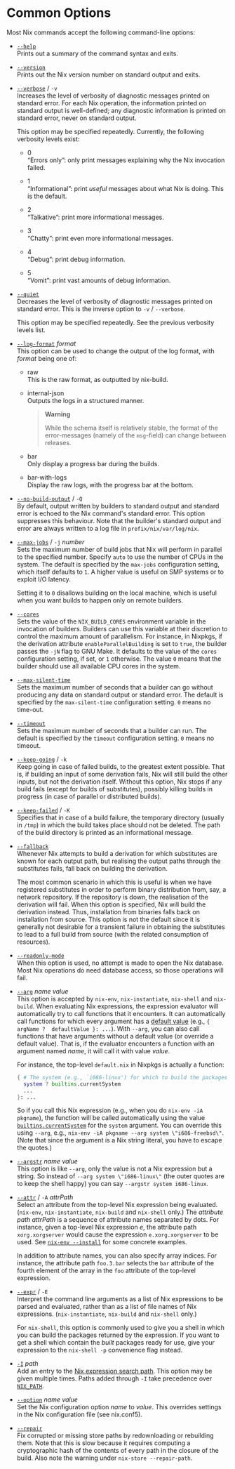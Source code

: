 # Common Options

Most Nix commands accept the following command-line options:

  - <span id="opt-help">[`--help`](#opt-help)</span>\
    Prints out a summary of the command syntax and exits.

  - <span id="opt-version">[`--version`](#opt-version)</span>\
    Prints out the Nix version number on standard output and exits.

  - <span id="opt-verbose">[`--verbose`](#opt-verbose)</span> / `-v`\
    Increases the level of verbosity of diagnostic messages printed on
    standard error. For each Nix operation, the information printed on
    standard output is well-defined; any diagnostic information is
    printed on standard error, never on standard output.

    This option may be specified repeatedly. Currently, the following
    verbosity levels exist:

      - 0\
        “Errors only”: only print messages explaining why the Nix
        invocation failed.

      - 1\
        “Informational”: print *useful* messages about what Nix is
        doing. This is the default.

      - 2\
        “Talkative”: print more informational messages.

      - 3\
        “Chatty”: print even more informational messages.

      - 4\
        “Debug”: print debug information.

      - 5\
        “Vomit”: print vast amounts of debug information.

  - <span id="opt-quiet">[`--quiet`](#opt-quiet)</span>\
    Decreases the level of verbosity of diagnostic messages printed on
    standard error. This is the inverse option to `-v` / `--verbose`.

    This option may be specified repeatedly. See the previous verbosity
    levels list.

  - <span id="opt-log-format">[`--log-format`](#opt-log-format)</span> *format*\
    This option can be used to change the output of the log format, with
    *format* being one of:

      - raw\
        This is the raw format, as outputted by nix-build.

      - internal-json\
        Outputs the logs in a structured manner.

        > **Warning**
        >
        > While the schema itself is relatively stable, the format of
        > the error-messages (namely of the `msg`-field) can change
        > between releases.

      - bar\
        Only display a progress bar during the builds.

      - bar-with-logs\
        Display the raw logs, with the progress bar at the bottom.

  - <span id="opt-no-build-output">[`--no-build-output`](#opt-no-build-output)</span> / `-Q`\
    By default, output written by builders to standard output and
    standard error is echoed to the Nix command's standard error. This
    option suppresses this behaviour. Note that the builder's standard
    output and error are always written to a log file in
    `prefix/nix/var/log/nix`.

  - <span id="opt-max-jobs">[`--max-jobs`](#opt-max-jobs)</span> / `-j` *number*\
    Sets the maximum number of build jobs that Nix will perform in
    parallel to the specified number. Specify `auto` to use the number
    of CPUs in the system. The default is specified by the `max-jobs`
    configuration setting, which itself defaults to `1`. A higher
    value is useful on SMP systems or to exploit I/O latency.

    Setting it to `0` disallows building on the local machine, which is
    useful when you want builds to happen only on remote builders.

  - <span id="opt-cores">[`--cores`](#opt-cores)</span>\
    Sets the value of the `NIX_BUILD_CORES` environment variable in
    the invocation of builders. Builders can use this variable at
    their discretion to control the maximum amount of parallelism. For
    instance, in Nixpkgs, if the derivation attribute
    `enableParallelBuilding` is set to `true`, the builder passes the
    `-jN` flag to GNU Make. It defaults to the value of the `cores`
    configuration setting, if set, or `1` otherwise. The value `0`
    means that the builder should use all available CPU cores in the
    system.

  - <span id="opt-max-silent-time">[`--max-silent-time`](#opt-max-silent-time)</span>\
    Sets the maximum number of seconds that a builder can go without
    producing any data on standard output or standard error. The
    default is specified by the `max-silent-time` configuration
    setting. `0` means no time-out.

  - <span id="opt-timeout">[`--timeout`](#opt-timeout)</span>\
    Sets the maximum number of seconds that a builder can run. The
    default is specified by the `timeout` configuration setting. `0`
    means no timeout.

  - <span id="opt-keep-going">[`--keep-going`](#opt-keep-going)</span> / `-k`\
    Keep going in case of failed builds, to the greatest extent
    possible. That is, if building an input of some derivation fails,
    Nix will still build the other inputs, but not the derivation
    itself. Without this option, Nix stops if any build fails (except
    for builds of substitutes), possibly killing builds in progress (in
    case of parallel or distributed builds).

  - <span id="opt-keep-failed">[`--keep-failed`](#opt-keep-failed)</span> / `-K`\
    Specifies that in case of a build failure, the temporary directory
    (usually in `/tmp`) in which the build takes place should not be
    deleted. The path of the build directory is printed as an
    informational message.

  - <span id="opt-fallback">[`--fallback`](#opt-fallback)</span>\
    Whenever Nix attempts to build a derivation for which substitutes
    are known for each output path, but realising the output paths
    through the substitutes fails, fall back on building the derivation.

    The most common scenario in which this is useful is when we have
    registered substitutes in order to perform binary distribution from,
    say, a network repository. If the repository is down, the
    realisation of the derivation will fail. When this option is
    specified, Nix will build the derivation instead. Thus, installation
    from binaries falls back on installation from source. This option is
    not the default since it is generally not desirable for a transient
    failure in obtaining the substitutes to lead to a full build from
    source (with the related consumption of resources).

  - <span id="opt-readonly-mode">[`--readonly-mode`](#opt-readonly-mode)</span>\
    When this option is used, no attempt is made to open the Nix
    database. Most Nix operations do need database access, so those
    operations will fail.

  - <span id="opt-arg">[`--arg`](#opt-arg)</span> *name* *value*\
    This option is accepted by `nix-env`, `nix-instantiate`,
    `nix-shell` and `nix-build`. When evaluating Nix expressions, the
    expression evaluator will automatically try to call functions that
    it encounters. It can automatically call functions for which every
    argument has a [default
    value](@docroot@/language/constructs.md#functions) (e.g.,
    `{ argName ?  defaultValue }: ...`). With `--arg`, you can also
    call functions that have arguments without a default value (or
    override a default value). That is, if the evaluator encounters a
    function with an argument named *name*, it will call it with value
    *value*.

    For instance, the top-level `default.nix` in Nixpkgs is actually a
    function:

    ```nix
    { # The system (e.g., `i686-linux') for which to build the packages.
      system ? builtins.currentSystem
      ...
    }: ...
    ```

    So if you call this Nix expression (e.g., when you do `nix-env -iA
    pkgname`), the function will be called automatically using the
    value [`builtins.currentSystem`](@docroot@/language/builtins.md) for
    the `system` argument. You can override this using `--arg`, e.g.,
    `nix-env -iA pkgname --arg system \"i686-freebsd\"`. (Note that
    since the argument is a Nix string literal, you have to escape the
    quotes.)

  - <span id="opt-argstr">[`--argstr`](#opt-argstr)</span> *name* *value*\
    This option is like `--arg`, only the value is not a Nix
    expression but a string. So instead of `--arg system
    \"i686-linux\"` (the outer quotes are to keep the shell happy) you
    can say `--argstr system i686-linux`.

  - <span id="opt-attr">[`--attr`](#opt-attr)</span> / `-A` *attrPath*\
    Select an attribute from the top-level Nix expression being
    evaluated. (`nix-env`, `nix-instantiate`, `nix-build` and
    `nix-shell` only.) The *attribute path* *attrPath* is a sequence
    of attribute names separated by dots. For instance, given a
    top-level Nix expression *e*, the attribute path `xorg.xorgserver`
    would cause the expression `e.xorg.xorgserver` to be used. See
    [`nix-env --install`](@docroot@/command-ref/nix-env/install.md) for some
    concrete examples.

    In addition to attribute names, you can also specify array indices.
    For instance, the attribute path `foo.3.bar` selects the `bar`
    attribute of the fourth element of the array in the `foo` attribute
    of the top-level expression.

  - <span id="opt-expr">[`--expr`](#opt-expr)</span> / `-E`\
    Interpret the command line arguments as a list of Nix expressions to
    be parsed and evaluated, rather than as a list of file names of Nix
    expressions. (`nix-instantiate`, `nix-build` and `nix-shell` only.)

    For `nix-shell`, this option is commonly used to give you a shell in
    which you can build the packages returned by the expression. If you
    want to get a shell which contain the *built* packages ready for
    use, give your expression to the `nix-shell -p` convenience flag
    instead.

  - <span id="opt-I">[`-I`](#opt-I)</span> *path*\
    Add an entry to the [Nix expression search path](@docroot@/command-ref/conf-file.md#conf-nix-path).
    This option may be given multiple times.
    Paths added through `-I` take precedence over [`NIX_PATH`](./env-common.md#env-NIX_PATH).

  - <span id="opt-option">[`--option`](#opt-option)</span> *name* *value*\
    Set the Nix configuration option *name* to *value*. This overrides
    settings in the Nix configuration file (see nix.conf5).

  - <span id="opt-repair">[`--repair`](#opt-repair)</span>\
    Fix corrupted or missing store paths by redownloading or rebuilding
    them. Note that this is slow because it requires computing a
    cryptographic hash of the contents of every path in the closure of
    the build. Also note the warning under `nix-store --repair-path`.
